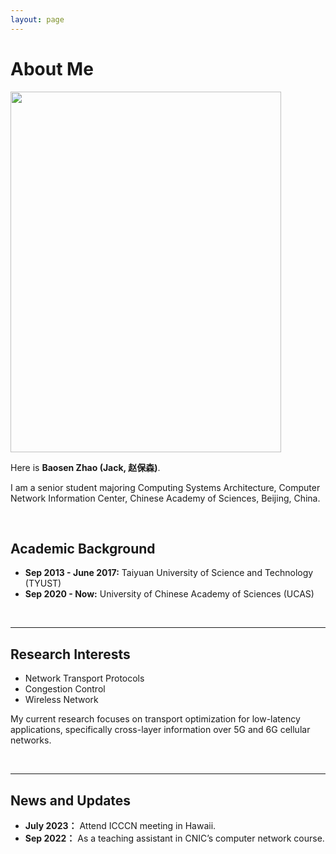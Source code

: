 ```yaml
---
layout: page
---
```


# About Me

<img src="https://jackmygreat.github.io/zhaobaosen.jpg" class="floatpic" width="433" height="577">

Here is **Baosen Zhao (Jack, 赵保森)**.

I am a senior student majoring Computing Systems Architecture, Computer Network Information Center, Chinese Academy of Sciences, Beijing, China.

<br>

## Academic Background

- **Sep 2013 - June 2017:**  Taiyuan University of Science and Technology (TYUST)
- **Sep 2020 - Now:** University of Chinese Academy of Sciences (UCAS)

<br>

---

## Research Interests

- Network Transport Protocols
- Congestion Control
- Wireless Network

My current research focuses on transport optimization for low-latency applications, specifically cross-layer information over 5G and 6G cellular networks.

<br>

---

## News and Updates

- **July 2023：** Attend ICCCN meeting in Hawaii.
- **Sep 2022：** As a teaching assistant in CNIC’s computer network course.